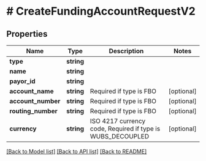 # # CreateFundingAccountRequestV2

## Properties

Name | Type | Description | Notes
------------ | ------------- | ------------- | -------------
**type** | **string** |  | 
**name** | **string** |  | 
**payor_id** | **string** |  | 
**account_name** | **string** | Required if type is FBO | [optional] 
**account_number** | **string** | Required if type is FBO | [optional] 
**routing_number** | **string** | Required if type is FBO | [optional] 
**currency** | **string** | ISO 4217 currency code, Required if type is WUBS_DECOUPLED | [optional] 

[[Back to Model list]](../../README.md#documentation-for-models) [[Back to API list]](../../README.md#documentation-for-api-endpoints) [[Back to README]](../../README.md)


